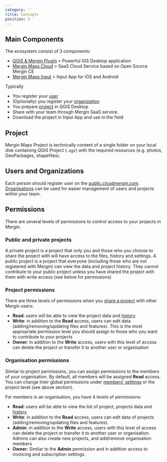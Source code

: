 ```yaml
---
category: ''
title: Concepts
position: 3
---
```


## Main Components 

The ecosystem consist of 3 components:

 - [QGIS & Mergin Plugin](https://plugins.qgis.org/plugins/Mergin/) > Powerful GIS Desktop application 
 - [Mergin Maps Cloud](https://public.cloudmergin.com) > SaaS Cloud Service based on Open Source Mergin CE
 - [Mergin Maps Input](https://inputapp.io) > Input App for iOS and Android

Typically

 - You register your [user](#users-and-organizations)
 - (Optionally) you register your [organization](#users-and-organizations)   
 - You prepare [project](#project) in QGIS Desktop 
 - Share with your team through Mergin SaaS service.
 - Download the project in Input App and use in the field

## Project

Mergin Maps Project is technically content of a single folder on your local disk 
containing QGIS Project (`.qgz`) with the required resources (e.g. photos, GeoPackages, shapefiles).

## Users and Organizations 

Each person should register user on the [public.cloudmergin.com](https://public.cloudmergin.com).
[Organisations](web/working-with-organisations) can be used for easier management of users and projects within your team.

## Permissions 

There are several levels of permissions to control access to your projects in Mergin.

### Public and private projects

A private project is a project that only you and those who you choose to share the project with will have access to the files, history and settings. A public project is a project that everyone (including those who are not registered with Mergin) can view the data and project history. They cannot contribute to your public project unless you have shared the project with them with write access (see below for permissions)

### Project permissions

There are three levels of permissions when you [share a project](sharing-project) with other Mergin users:

- **Read**: users will be able to view the project data and [history](project-details)
- **Write**: in addition to the **Read** access, users can edit data (adding/removing/updating files and features). This is the most appropriate permission level you should assign to those who you want to contribute to your projects
- **Owner**: in addition to the **Write** access, users with this level of access can delete the project or transfer it to another user or organisation

### Organisation permissions

Similar to project permissions, you can assign permissions to the members of your organisation. By default, all members will be assigned **Read** access. You can change their global permissions under [members' settings](working-with-organisations) or the project level (see above section).

For members in an organisation, you have 4 levels of permissions:

- **Read**: users will be able to view the list of project, projects data and [history](project-details)
- **Write**: in addition to the **Read** access, users can edit data of projects (adding/removing/updating files and features).
- **Admin**: in addition to the **Write** access, users with this level of access can delete the project or transfer it to another user or organisation. Admins can also create new projects, and add/remove organisation members
- **Owner**:  Similar to the **Admin** permission and in addition access to invoicing and subscription settings. 

